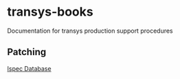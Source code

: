 # transys-books
Documentation for transys production support procedures

## Patching
[Ispec Database](patching/database/ispec.md)
